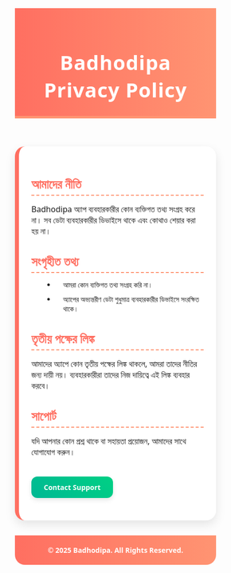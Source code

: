 <!DOCTYPE html>
<html lang="bn">
<head>
  <meta charset="UTF-8">
  <meta name="viewport" content="width=device-width, initial-scale=1.0">
  <title>Badhodipa Privacy Policy</title>
  <style>
    /* Basic Reset */
    * {
      margin: 0;
      padding: 0;
      box-sizing: border-box;
      font-family: 'Segoe UI', Tahoma, Geneva, Verdana, sans-serif;
    }

    body {
      background: linear-gradient(to bottom, #f0f8ff, #e6f7ff);
      color: #333;
      line-height: 1.6;
    }

    header {
      background: linear-gradient(90deg, #ff6f61, #ff9472);
      color: white;
      padding: 25px 10px;
      text-align: center;
      border-bottom: 5px solid #ff9472;
    }

    header h1 {
      font-size: 2.5rem;
      letter-spacing: 1px;
    }

    main {
      max-width: 900px;
      margin: 30px auto;
      padding: 25px;
      background: white;
      border-radius: 20px;
      box-shadow: 0 8px 20px rgba(0,0,0,0.1);
      border-left: 8px solid #ff6f61;
    }

    h2 {
      color: #ff6f61;
      margin-bottom: 12px;
      font-size: 1.5rem;
      border-bottom: 2px dashed #ff9472;
      padding-bottom: 5px;
    }

    p {
      margin-bottom: 18px;
      font-size: 1rem;
    }

    ul {
      margin-left: 25px;
      margin-bottom: 18px;
    }

    li {
      margin-bottom: 10px;
      position: relative;
      padding-left: 15px;
    }

    li::before {
      content: "✔";
      position: absolute;
      left: 0;
      color: #ff6f61;
      font-weight: bold;
    }

    .support {
      display: inline-block;
      padding: 12px 25px;
      margin: 20px 0;
      background: linear-gradient(45deg, #00b894, #00d084);
      color: white;
      text-decoration: none;
      border-radius: 12px;
      font-weight: bold;
      box-shadow: 0 4px 10px rgba(0,0,0,0.1);
      transition: 0.3s;
    }

    .support:hover {
      background: linear-gradient(45deg, #019874, #00b894);
      transform: translateY(-2px);
      box-shadow: 0 6px 15px rgba(0,0,0,0.15);
    }

    footer {
      text-align: center;
      padding: 20px 10px;
      background: linear-gradient(90deg, #ff6f61, #ff9472);
      color: white;
      margin-top: 30px;
      border-radius: 0 0 20px 20px;
      font-weight: bold;
    }

    /* Responsive */
    @media (max-width: 768px) {
      main {
        margin: 20px 10px;
        padding: 20px;
      }

      header h1 {
        font-size: 2rem;
      }

      h2 {
        font-size: 1.3rem;
      }

      p, li {
        font-size: 0.95rem;
      }

      .support {
        padding: 10px 20px;
      }
    }

    @media (max-width: 480px) {
      header h1 {
        font-size: 1.8rem;
      }

      h2 {
        font-size: 1.2rem;
      }
    }

  </style>
</head>
<body>

<header>
  <h1>Badhodipa Privacy Policy</h1>
</header>

<main>
  <h2>আমাদের নীতি</h2>
  <p>Badhodipa অ্যাপ ব্যবহারকারীর কোন ব্যক্তিগত তথ্য সংগ্রহ করে না। সব ডেটা ব্যবহারকারীর ডিভাইসে থাকে এবং কোথাও শেয়ার করা হয় না।</p>

  <h2>সংগৃহীত তথ্য</h2>
  <ul>
    <li>আমরা কোন ব্যক্তিগত তথ্য সংগ্রহ করি না।</li>
    <li>অ্যাপের অভ্যন্তরীণ ডেটা শুধুমাত্র ব্যবহারকারীর ডিভাইসে সংরক্ষিত থাকে।</li>
  </ul>

  <h2>তৃতীয় পক্ষের লিঙ্ক</h2>
  <p>আমাদের অ্যাপে কোন তৃতীয় পক্ষের লিঙ্ক থাকলে, আমরা তাদের নীতির জন্য দায়ী নয়। ব্যবহারকারীরা তাদের নিজ দায়িত্বে এই লিঙ্ক ব্যবহার করবে।</p>

  <h2>সাপোর্ট</h2>
  <p>যদি আপনার কোন প্রশ্ন থাকে বা সহায়তা প্রয়োজন, আমাদের সাথে যোগাযোগ করুন।</p>
  <a class="support" href="mailto:support@badhodipa.com">Contact Support</a>
</main>

<footer>
  &copy; 2025 Badhodipa. All Rights Reserved.
</footer>

</body>
</html>
